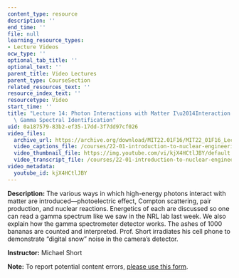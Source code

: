 ```yaml
---
content_type: resource
description: ''
end_time: ''
file: null
learning_resource_types:
- Lecture Videos
ocw_type: ''
optional_tab_title: ''
optional_text: ''
parent_title: Video Lectures
parent_type: CourseSection
related_resources_text: ''
resource_index_text: ''
resourcetype: Video
start_time: ''
title: "Lecture 14: Photon Interactions with Matter I\u2014Interaction Methods and\
  \ Gamma Spectral Identification"
uid: 0a187579-83b2-ef35-17dd-3f7dd97cf026
video_files:
  archive_url: https://archive.org/download/MIT22.01F16/MIT22_01F16_Lec14_300k.mp4
  video_captions_file: /courses/22-01-introduction-to-nuclear-engineering-and-ionizing-radiation-fall-2016/103aa262c9e65db9abdb2f2ff516ef38_kjX4HCtlJBY.vtt
  video_thumbnail_file: https://img.youtube.com/vi/kjX4HCtlJBY/default.jpg
  video_transcript_file: /courses/22-01-introduction-to-nuclear-engineering-and-ionizing-radiation-fall-2016/4260aa909e13b9fbf443a490ba1f1017_kjX4HCtlJBY.pdf
video_metadata:
  youtube_id: kjX4HCtlJBY
---
```


**Description:** The various ways in which high-energy photons interact with matter are introduced—photoelectric effect, Compton scattering, pair production, and nuclear reactions. Energetics of each are discussed so one can read a gamma spectrum like we saw in the NRL lab last week. We also explain how the gamma spectrometer detector works. The ashes of 1000 bananas are counted and interpreted. Prof. Short irradiates his cell phone to demonstrate “digital snow” noise in the camera’s detector.

**Instructor:** Michael Short

**Note:** To report potential content errors, [please use this form](https://forms.gle/8B2zcUvfCtgJdTdE7).